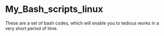 # My_Bash_scripts_linux
These are a set of bash codes, which will enable you to tedious works in a very short period of time. 
